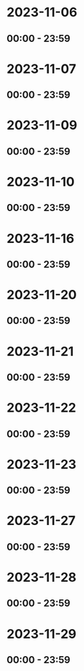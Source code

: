 # 2023-11-06
## 00:00 - 23:59


# 2023-11-07
## 00:00 - 23:59


# 2023-11-09
## 00:00 - 23:59


# 2023-11-10
## 00:00 - 23:59


# 2023-11-16
## 00:00 - 23:59


# 2023-11-20
## 00:00 - 23:59


# 2023-11-21
## 00:00 - 23:59

# 2023-11-22
## 00:00 - 23:59


# 2023-11-23
## 00:00 - 23:59


# 2023-11-27
## 00:00 - 23:59



# 2023-11-28
## 00:00 - 23:59


# 2023-11-29
## 00:00 - 23:59
